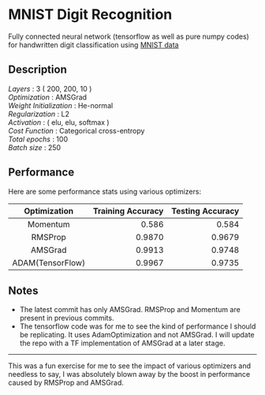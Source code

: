 # MNIST Digit Recognition
Fully connected neural network (tensorflow as well as pure numpy codes) for handwritten digit classification using [MNIST data](http://yann.lecun.com/exdb/mnist/)

## Description  
*Layers* : 3 ( 200, 200, 10 )  
*Optimization* : AMSGrad  
*Weight Initialization* : He-normal  
*Regularization* : L2  
*Activation* : ( elu, elu, softmax )  
*Cost Function* : Categorical cross-entropy  
*Total epochs* : 100  
*Batch size* : 250  

## Performance
Here are some performance stats using various optimizers: 
  
|Optimization    | Training Accuracy | Testing Accuracy |
|:--------------:|------------------:|-----------------:|
|Momentum        | 0.586             | 0.584            |
|RMSProp         | 0.9870            | 0.9679           |
|AMSGrad         | 0.9913            | 0.9748           |
|ADAM(TensorFlow)| 0.9967            | 0.9735           |

## Notes

* The latest commit has only AMSGrad. RMSProp and Momentum are present in previous commits.  
* The tensorflow code was for me to see the kind of performance I should be replicating. It uses AdamOptimization and not AMSGrad.
I will update the repo with a TF implementation of AMSGrad at a later stage.

---  

This was a fun exercise for me to see the impact of various optimizers and needless to say, I was absolutely blown away by
the boost in performance caused by RMSProp and AMSGrad.  
